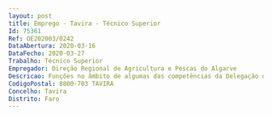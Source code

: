 ```yaml
--- 
layout: post
title: Emprego - Tavira - Técnico Superior
Id: 75361
Ref: OE202003/0242
DataAbertura: 2020-03-16
DataFecho: 2020-03-27
Trabalho: Técnico Superior
Empregador: Direção Regional de Agricultura e Pescas do Algarve
Descricao: Funções no âmbito de algumas das competências da Delegação do Sotavento DRAP Algarve, designadamente Prestar apoio técnico e informativo às populações rurais, aos agricultores, pescadores e demais clientes e às suas estruturas representativas, bem como assegurar outras tarefas que lhe forem superiormente cometidas, nomeadamente verificação física no local de projetos de investimento, controlo de consumos de gasóleo colorido e marcado, confirmação de declarações de produtor agrícola e levantamento de prejuízos em explorações agrícolas afetadas por catástrofe natural.
CodigoPostal: 8800-703 TAVIRA
Concelho: Tavira
Distrito: Faro
--- 
```

